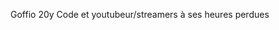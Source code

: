 Goffio
20y
Code et youtubeur/streamers à ses heures perdues
<!---
Goffio13/Goffio13 is a ✨ special ✨ repository because its `README.md` (this file) appears on your GitHub profile.
You can click the Preview link to take a look at your changes.
--->
